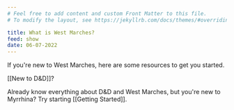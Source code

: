 ```yaml
---
# Feel free to add content and custom Front Matter to this file.
# To modify the layout, see https://jekyllrb.com/docs/themes/#overriding-theme-defaults

title: What is West Marches?
feed: show
date: 06-07-2022
---
```


If you're new to West Marches, here are some resources to get you started.

[[New to D&D]]?

Already know everything about D&D and West Marches, but you're new to Myrrhina? Try starting [[Getting Started]].